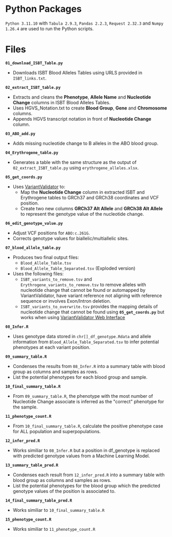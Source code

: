 # **Python Packages**
`Python 3.11.10` with `Tabula 2.9.3`, `Pandas 2.2.3`, `Request 2.32.3` and `Numpy 1.26.4` are used to run the Python scripts.

# **Files**
**`01_download_ISBT_Table.py`** 
* Downloads ISBT Blood Alleles Tables using URLS provided in `ISBT_links.txt`.

**`02_extract_ISBT_table.py`**
* Extracts and cleans the **Phenotype**, **Allele Name** and **Nucleotide Change** columns in ISBT Blood Alleles Tables.
* Uses HGVS_Notation.txt to create **Blood Group**, **Gene** and **Chromosome** columns.
* Appends HGVS transcript notation in front of **Nucleotide Change** column.

**`03_ABO_add.py`**
* Adds missing nucleotide change to B alleles in the ABO blood group.

**`04_Erythrogene_table.py`**
* Generates a table with the same structure as the output of `02_extract_ISBT_table.py` using `erythrogene_alleles.xlsx`.

**`05_get_coords.py`** 
* Uses [VariantValidator](https://rest.variantvalidator.org/) to:
  * Map the **Nucleotide Change** column in extracted ISBT and Erythrogene tables to GRCh37 and GRCh38 coordinates and VCF position.
  * Create two new columns **GRCh37 Alt Allele** and **GRCh38 Alt Allele** to represent the genotype value of the nucleotide change.

**`06_edit_genotype_value.py`**
* Adjust VCF positions for `ABO:c.261G`.
* Corrects genotype values for biallelic/multiallelic sites.

**`07_blood_allele_table.py`**
* Produces two final output files:
  * `Blood_Allele_Table.tsv`
  * `Blood_Allele_Table_Separated.tsv` (Exploded version)
* Uses the following files:
  * `ISBT_variants_to_remove.tsv` and `Erythrogene_variants_to_remove.tsv` to remove alleles with nucleotide change that cannot be found or automapped by VariantValidator, have variant reference not aligning with reference sequence or involves Exon/Intron deletion.
  * `ISBT_variants_to_overwrite.tsv` provides the mapping details of nucleotide change that cannot be found using **`05_get_coords.py`** but works when using [VariantValidator Web Interface](https://rest.variantvalidator.org/)

**`08_Infer.R`**
* Uses genotype data stored in `chr[]_df_genotype.Rdata` and allele information from `Blood_Allele_Table_Separated.tsv` to infer potential phenotypes at each variant position.

**`09_summary_table.R`**
* Condenses the results from `08_Infer.R` into a summary table with blood group as columns and samples as rows.
* List the potential phenotypes for each blood group and sample.

**`10_final_summary_table.R`**
* From `09_summary_table.R`, the phenotype with the most number of Nucleotide Change associate is inferred as the "correct" phenotype for the sample.

**`11_phenotype_count.R`**
* From `10_final_summary_table.R`, calculate the positive phenotype case for ALL population and superpopulations.

**`12_infer_pred.R`**
* Works similiar to `08_Infer.R` but a position in df_genotype is replaced with predicted genotype values from a Machine Learning Model.

**`13_summary_table_pred.R`**
* Condenses each result from `12_infer_pred.R` into a summary table with blood group as columns and samples as rows.
* List the potential phenotypes for the blood group which the predicted genotype values of the position is associated to.

**`14_final_summary_table_pred.R`**
* Works similiar to `10_final_summary_table.R`

**`15_phenotype_count.R`**
* Works similiar to `11_phenotype_count.R`
